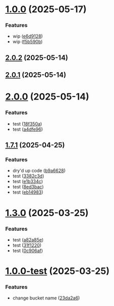 # [1.0.0](https://github.com/KofoworolaOgunleye/poc/compare/v2.1.0...v1.0.0) (2025-05-17)


### Features

* wip ([e6d9128](https://github.com/KofoworolaOgunleye/poc/commit/e6d9128d232cab926d56806bfe42370576470244))
* wip ([f5b590b](https://github.com/KofoworolaOgunleye/poc/commit/f5b590b86775d5aaec400607fd506ae3061384e4))



## [2.0.2](https://github.com/KofoworolaOgunleye/poc/compare/v2.0.1...v2.0.2) (2025-05-14)



## [2.0.1](https://github.com/KofoworolaOgunleye/poc/compare/v2.0.0...v2.0.1) (2025-05-14)



# [2.0.0](https://github.com/KofoworolaOgunleye/poc/compare/v1.8.1...v2.0.0) (2025-05-14)


### Features

* test ([18f350a](https://github.com/KofoworolaOgunleye/poc/commit/18f350a466a44c157393e70ef2e01dd7543f2f61))
* test ([a4dfe96](https://github.com/KofoworolaOgunleye/poc/commit/a4dfe962e5635ddbaa608651a27521fdd6cce0fd))



## [1.7.1](https://github.com/KofoworolaOgunleye/poc/compare/v1.7.0...v1.7.1) (2025-04-25)


### Features

* dry'd up code ([b9a6628](https://github.com/KofoworolaOgunleye/poc/commit/b9a6628505a2ee431f65ce4aaf9115bc9631d8da))
* test ([3382c3d](https://github.com/KofoworolaOgunleye/poc/commit/3382c3d5ed01958bfd0dda1f513e30d4893cabf3))
* test ([e1b334c](https://github.com/KofoworolaOgunleye/poc/commit/e1b334c33d7d898dc553895140aa74533824f6c8))
* test ([8ed3bac](https://github.com/KofoworolaOgunleye/poc/commit/8ed3bacc526cf4aa04658b321c1978c0947bfbc9))
* test ([eb14983](https://github.com/KofoworolaOgunleye/poc/commit/eb149830b8bf242eaf5f76d28e4186c164514fae))



# [1.3.0](https://github.com/KofoworolaOgunleye/poc/compare/v1.2.0...v1.3.0) (2025-03-25)


### Features

* test ([a82a85e](https://github.com/KofoworolaOgunleye/poc/commit/a82a85e321a6234ad7e9ab48a138a00f57be7603))
* test ([31f1220](https://github.com/KofoworolaOgunleye/poc/commit/31f12209e568c67812e96f8f337e9d2fda17b02a))
* test ([0c906af](https://github.com/KofoworolaOgunleye/poc/commit/0c906afbf7977bb0b95ee49bac97ea76e33639c2))



# [1.0.0-test](https://github.com/KofoworolaOgunleye/poc/compare/v1.0.0-tes...v1.0.0-test) (2025-03-25)


### Features

* change bucket name ([23da2a6](https://github.com/KofoworolaOgunleye/poc/commit/23da2a63a7d694ec4c21729cb3a7d0e118adc789))



